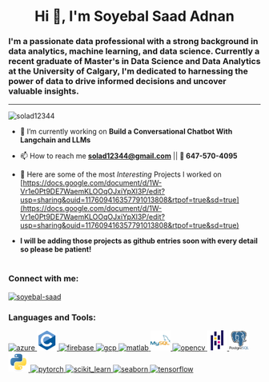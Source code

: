 <h1 align="center">Hi 👋, I'm Soyebal Saad Adnan</h1>
<h3 align="left">I'm a passionate data professional with a strong background in data analytics, machine learning, and data science. Currently a recent graduate of Master's in Data Science and Data Analytics at the University of Calgary, I'm dedicated to harnessing the power of data to drive informed decisions and uncover valuable insights.</h3>

---

<p align="left"> <img src="https://komarev.com/ghpvc/?username=solad12344&label=Profile%20views&color=0e75b6&style=flat" alt="solad12344" /> </p>

- 🔭 I’m currently working on **Build a Conversational Chatbot With Langchain and LLMs**

- 📫 How to reach me **solad12344@gmail.com** || **📱 647-570-4095**

- 📄 Here are some of the most *Interesting* Projects I worked on [https://docs.google.com/document/d/1W-Vr1e0Pt9DE7WaemKLOOqOJxiYpXl3P/edit?usp=sharing&ouid=117609416357791013808&rtpof=true&sd=true](https://docs.google.com/document/d/1W-Vr1e0Pt9DE7WaemKLOOqOJxiYpXl3P/edit?usp=sharing&ouid=117609416357791013808&rtpof=true&sd=true)
- **I will be adding those projects as github entries soon with every detail so please be patient!**

#

<h3 align="left">Connect with me:</h3>
<p align="left">
<a href="https://linkedin.com/in/soyebal-saad" target="blank"><img align="center" src="https://raw.githubusercontent.com/rahuldkjain/github-profile-readme-generator/master/src/images/icons/Social/linked-in-alt.svg" alt="soyebal-saad" height="30" width="40" /></a>
</p>

<h3 align="left">Languages and Tools:</h3>
<p align="left"> <a href="https://azure.microsoft.com/en-in/" target="_blank" rel="noreferrer"> <img src="https://www.vectorlogo.zone/logos/microsoft_azure/microsoft_azure-icon.svg" alt="azure" width="40" height="40"/> </a> <a href="https://www.cprogramming.com/" target="_blank" rel="noreferrer"> <img src="https://raw.githubusercontent.com/devicons/devicon/master/icons/c/c-original.svg" alt="c" width="40" height="40"/> </a> <a href="https://firebase.google.com/" target="_blank" rel="noreferrer"> <img src="https://www.vectorlogo.zone/logos/firebase/firebase-icon.svg" alt="firebase" width="40" height="40"/> </a> <a href="https://cloud.google.com" target="_blank" rel="noreferrer"> <img src="https://www.vectorlogo.zone/logos/google_cloud/google_cloud-icon.svg" alt="gcp" width="40" height="40"/> </a> <a href="https://www.mathworks.com/" target="_blank" rel="noreferrer"> <img src="https://upload.wikimedia.org/wikipedia/commons/2/21/Matlab_Logo.png" alt="matlab" width="40" height="40"/> </a> <a href="https://www.mysql.com/" target="_blank" rel="noreferrer"> <img src="https://raw.githubusercontent.com/devicons/devicon/master/icons/mysql/mysql-original-wordmark.svg" alt="mysql" width="40" height="40"/> </a> <a href="https://opencv.org/" target="_blank" rel="noreferrer"> <img src="https://www.vectorlogo.zone/logos/opencv/opencv-icon.svg" alt="opencv" width="40" height="40"/> </a> <a href="https://pandas.pydata.org/" target="_blank" rel="noreferrer"> <img src="https://raw.githubusercontent.com/devicons/devicon/2ae2a900d2f041da66e950e4d48052658d850630/icons/pandas/pandas-original.svg" alt="pandas" width="40" height="40"/> </a> <a href="https://www.postgresql.org" target="_blank" rel="noreferrer"> <img src="https://raw.githubusercontent.com/devicons/devicon/master/icons/postgresql/postgresql-original-wordmark.svg" alt="postgresql" width="40" height="40"/> </a> <a href="https://www.python.org" target="_blank" rel="noreferrer"> <img src="https://raw.githubusercontent.com/devicons/devicon/master/icons/python/python-original.svg" alt="python" width="40" height="40"/> </a> <a href="https://pytorch.org/" target="_blank" rel="noreferrer"> <img src="https://www.vectorlogo.zone/logos/pytorch/pytorch-icon.svg" alt="pytorch" width="40" height="40"/> </a> <a href="https://scikit-learn.org/" target="_blank" rel="noreferrer"> <img src="https://upload.wikimedia.org/wikipedia/commons/0/05/Scikit_learn_logo_small.svg" alt="scikit_learn" width="40" height="40"/> </a> <a href="https://seaborn.pydata.org/" target="_blank" rel="noreferrer"> <img src="https://seaborn.pydata.org/_images/logo-mark-lightbg.svg" alt="seaborn" width="40" height="40"/> </a> <a href="https://www.tensorflow.org" target="_blank" rel="noreferrer"> <img src="https://www.vectorlogo.zone/logos/tensorflow/tensorflow-icon.svg" alt="tensorflow" width="40" height="40"/> </a> </p>

</p>

#
